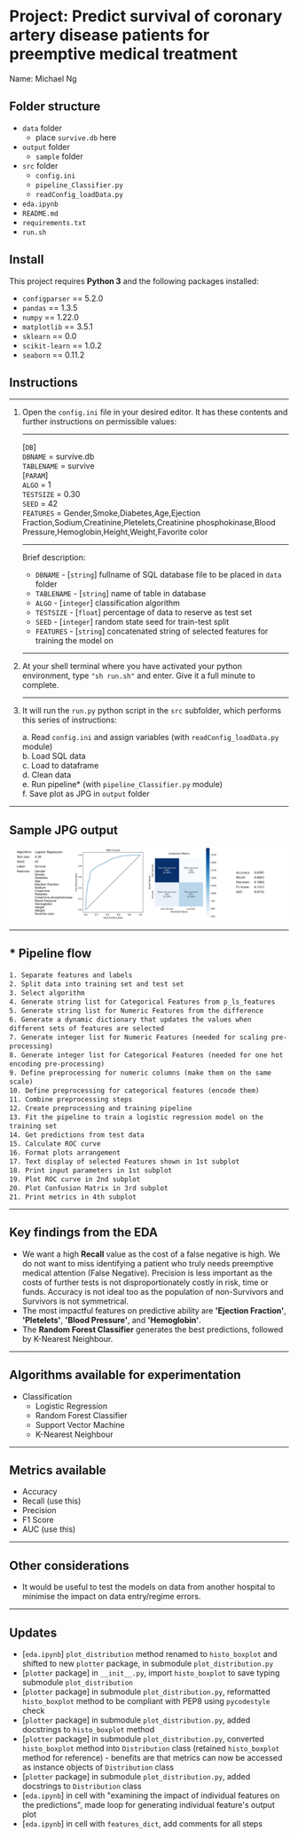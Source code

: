 # Project: Predict survival of coronary artery disease patients for preemptive medical treatment

Name: Michael Ng  

## Folder structure  
- `data` folder
  - place `survive.db` here
- `output` folder
  - `sample` folder
- `src` folder
  - `config.ini`
  - `pipeline_Classifier.py`
  - `readConfig_loadData.py`
- `eda.ipynb`
- `README.md`
- `requirements.txt`
- `run.sh`

## Install

This project requires **Python 3** and the following packages installed:

- `configparser` == 5.2.0
- `pandas` == 1.3.5
- `numpy` == 1.22.0
- `matplotlib` == 3.5.1
- `sklearn` == 0.0
- `scikit-learn` == 1.0.2
- `seaborn` == 0.11.2

## Instructions
***
1. Open the `config.ini` file in your desired editor. It has these contents and further instructions on permissible values:
    ***
   [`DB`]  
   `DBNAME` = survive.db  
   `TABLENAME` = survive  
   [`PARAM`]  
   `ALGO` = 1  
   `TESTSIZE` = 0.30  
   `SEED` = 42  
   `FEATURES` = Gender,Smoke,Diabetes,Age,Ejection Fraction,Sodium,Creatinine,Pletelets,Creatinine phosphokinase,Blood Pressure,Hemoglobin,Height,Weight,Favorite color
    ***
    Brief description:  
    * `DBNAME` - [`string`] fullname of SQL database file to be placed in `data` folder  
    * `TABLENAME` - [`string`] name of table in database  
    * `ALGO` - [`integer`] classification algorithm  
    * `TESTSIZE` - [`float`] percentage of data to reserve as test set  
    * `SEED` - [`integer`] random state seed for train-test split  
    * `FEATURES` - [`string`] concatenated string of selected features for training the model on
    ***
2. At your shell terminal where you have activated your python environment, type `"sh run.sh"` and enter. Give it a full minute to complete.  
    ***
3. It will run the `run.py` python script in the `src` subfolder, which performs this series of instructions:

    a. Read `config.ini` and assign variables (with `readConfig_loadData.py` module)  
    b. Load SQL data  
    c. Load to dataframe  
    d. Clean data  
    e. Run pipeline* (with `pipeline_Classifier.py` module)  
    f. Save plot as JPG in `output` folder

***
## Sample JPG output
![](./output/sample/sample.jpg)
***
## * Pipeline flow
    1. Separate features and labels
    2. Split data into training set and test set
    3. Select algorithm
    4. Generate string list for Categorical Features from p_ls_features
    5. Generate string list for Numeric Features from the difference
    6. Generate a dynamic dictionary that updates the values when different sets of features are selected
    7. Generate integer list for Numeric Features (needed for scaling pre-processing)
    8. Generate integer list for Categorical Features (needed for one hot encoding pre-processing)
    9. Define preprocessing for numeric columns (make them on the same scale)
    10. Define preprocessing for categorical features (encode them)
    11. Combine preprocessing steps
    12. Create preprocessing and training pipeline
    13. Fit the pipeline to train a logistic regression model on the training set
    14. Get predictions from test data
    15. Calculate ROC curve
    16. Format plots arrangement
    17. Text display of selected Features shown in 1st subplot
    18. Print input parameters in 1st subplot
    19. Plot ROC curve in 2nd subplot
    20. Plot Confusion Matrix in 3rd subplot
    21. Print metrics in 4th subplot
***
## Key findings from the EDA
* We want a high **Recall** value as the cost of a false negative is high. We do not want to miss identifying a patient who truly needs preemptive medical attention (False Negative). Precision is less important as the costs of further tests is not disproportionately costly in risk, time or funds. Accuracy is not ideal too as the population of non-Survivors and Survivors is not symmetrical.
* The most impactful features on predictive ability are **'Ejection Fraction'**, **'Pletelets'**, **'Blood Pressure'**, and **'Hemoglobin'**.
* The **Random Forest Classifier** generates the best predictions, followed by K-Nearest Neighbour.
***
## Algorithms available for experimentation
* Classification
  * Logistic Regression
  * Random Forest Classifier
  * Support Vector Machine
  * K-Nearest Neighbour
***
## Metrics available  
* Accuracy
* Recall (use this)
* Precision
* F1 Score
* AUC (use this)
***
## Other considerations
* It would be useful to test the models on data from another hospital to minimise the impact on data entry/regime errors. 
***
## Updates
* [`eda.ipynb`] `plot_distribution` method renamed to `histo_boxplot` and shifted to new `plotter` package, in submodule `plot_distribution.py`
* [`plotter` package] in `__init__.py`, import `histo_boxplot` to save typing submodule `plot_distribution`
* [`plotter` package] in submodule `plot_distribution.py`, reformatted `histo_boxplot` method to be compliant with PEP8 using `pycodestyle` check
* [`plotter` package] in submodule `plot_distribution.py`, added docstrings to `histo_boxplot` method
* [`plotter` package] in submodule `plot_distribution.py`, converted `histo_boxplot` method into `Distribution` class (retained `histo_boxplot` method for reference) - benefits are that metrics can now be accessed as instance objects of `Distribution` class
* [`plotter` package] in submodule `plot_distribution.py`, added docstrings to `Distribution` class
* [`eda.ipynb`] in cell with "examining the impact of individual features on the predictions", made loop for generating individual feature's output plot
* [`eda.ipynb`] in cell with `features_dict`, add comments for all steps
